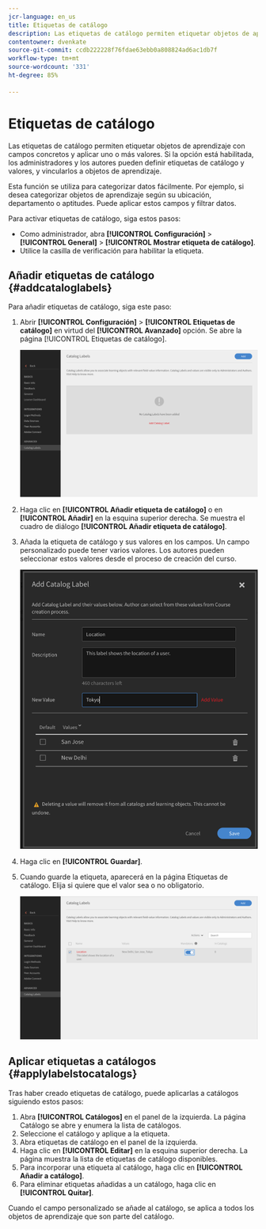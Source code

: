 ```yaml
---
jcr-language: en_us
title: Etiquetas de catálogo
description: Las etiquetas de catálogo permiten etiquetar objetos de aprendizaje con campos concretos y aplicar uno o más valores. Si la opción está habilitada, los administradores y los autores pueden definir etiquetas de catálogo y valores, y vincularlos a objetos de aprendizaje.
contentowner: dvenkate
source-git-commit: ccdb222228f76fdae63ebb0a808824ad6ac1db7f
workflow-type: tm+mt
source-wordcount: '331'
ht-degree: 85%

---
```




# Etiquetas de catálogo

Las etiquetas de catálogo permiten etiquetar objetos de aprendizaje con campos concretos y aplicar uno o más valores. Si la opción está habilitada, los administradores y los autores pueden definir etiquetas de catálogo y valores, y vincularlos a objetos de aprendizaje.

Esta función se utiliza para categorizar datos fácilmente. Por ejemplo, si desea categorizar objetos de aprendizaje según su ubicación, departamento o aptitudes. Puede aplicar estos campos y filtrar datos.

Para activar etiquetas de catálogo, siga estos pasos:

* Como administrador, abra **[!UICONTROL Configuración]** > **[!UICONTROL General]** > **[!UICONTROL Mostrar etiqueta de catálogo]**.
* Utilice la casilla de verificación para habilitar la etiqueta.

## Añadir etiquetas de catálogo {#addcataloglabels}

Para añadir etiquetas de catálogo, siga este paso:

1. Abrir  **[!UICONTROL Configuración]** > **[!UICONTROL Etiquetas de catálogo]** en virtud del **[!UICONTROL Avanzado]** opción. Se abre la página [!UICONTROL Etiquetas de catálogo].

   ![](assets/catalog-labels-page.png)

1. Haga clic en **[!UICONTROL Añadir etiqueta de catálogo]** o en **[!UICONTROL Añadir]** en la esquina superior derecha. Se muestra el cuadro de diálogo **[!UICONTROL Añadir etiqueta de catálogo]**.
1. Añada la etiqueta de catálogo y sus valores en los campos. Un campo personalizado puede tener varios valores. Los autores pueden seleccionar estos valores desde el proceso de creación del curso.

   ![](assets/add-labels.png)

1. Haga clic en **[!UICONTROL Guardar]**.
1. Cuando guarde la etiqueta, aparecerá en la página Etiquetas de catálogo. Elija si quiere que el valor sea o no obligatorio.

   ![](assets/catalog-label.png)

## Aplicar etiquetas a catálogos {#applylabelstocatalogs}

Tras haber creado etiquetas de catálogo, puede aplicarlas a catálogos siguiendo estos pasos:

1. Abra **[!UICONTROL Catálogos]** en el panel de la izquierda. La página Catálogo se abre y enumera la lista de catálogos.
1. Seleccione el catálogo y aplique a la etiqueta.
1. Abra etiquetas de catálogo en el panel de la izquierda.
1. Haga clic en **[!UICONTROL Editar]** en la esquina superior derecha. La página muestra la lista de etiquetas de catálogo disponibles.
1. Para incorporar una etiqueta al catálogo, haga clic en **[!UICONTROL Añadir a catálogo]**.
1. Para eliminar etiquetas añadidas a un catálogo, haga clic en **[!UICONTROL Quitar]**.

Cuando el campo personalizado se añade al catálogo, se aplica a todos los objetos de aprendizaje que son parte del catálogo.
